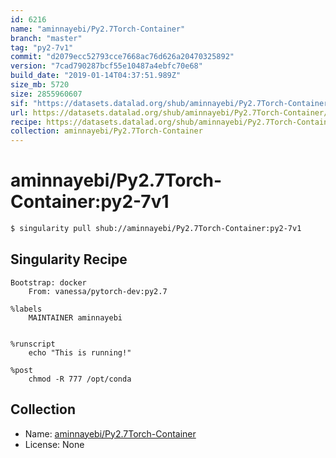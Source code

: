 ```yaml
---
id: 6216
name: "aminnayebi/Py2.7Torch-Container"
branch: "master"
tag: "py2-7v1"
commit: "d2079ecc52793cce7668ac76d626a20470325892"
version: "7cad790287bcf55e10487a4ebfc70e68"
build_date: "2019-01-14T04:37:51.989Z"
size_mb: 5720
size: 2855960607
sif: "https://datasets.datalad.org/shub/aminnayebi/Py2.7Torch-Container/py2-7v1/2019-01-14-d2079ecc-7cad7902/7cad790287bcf55e10487a4ebfc70e68.simg"
url: https://datasets.datalad.org/shub/aminnayebi/Py2.7Torch-Container/py2-7v1/2019-01-14-d2079ecc-7cad7902/
recipe: https://datasets.datalad.org/shub/aminnayebi/Py2.7Torch-Container/py2-7v1/2019-01-14-d2079ecc-7cad7902/Singularity
collection: aminnayebi/Py2.7Torch-Container
---
```


# aminnayebi/Py2.7Torch-Container:py2-7v1

```bash
$ singularity pull shub://aminnayebi/Py2.7Torch-Container:py2-7v1
```

## Singularity Recipe

```singularity
Bootstrap: docker
	From: vanessa/pytorch-dev:py2.7

%labels
	MAINTAINER aminnayebi


%runscript
	echo "This is running!"

%post
	chmod -R 777 /opt/conda
```

## Collection

 - Name: [aminnayebi/Py2.7Torch-Container](https://github.com/aminnayebi/Py2.7Torch-Container)
 - License: None

